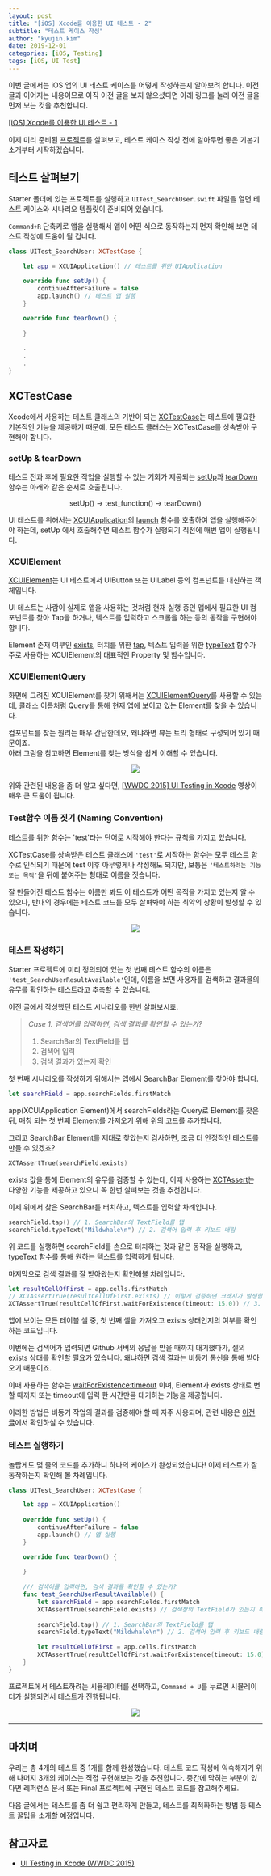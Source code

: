 ```yaml
---
layout: post
title: "[iOS] Xcode를 이용한 UI 테스트 - 2"
subtitle: "테스트 케이스 작성"
author: "kyujin.kim"
date: 2019-12-01
categories: [iOS, Testing]
tags: [iOS, UI Test]
---
```


이번 글에서는 iOS 앱의 UI 테스트 케이스를 어떻게 작성하는지 알아보려 합니다. 이전 글과 이어지는 내용이므로 아직 이전 글을 보지 않으셨다면 아래 링크를 눌러 이전 글을 먼저 보는 것을 추천합니다.

[[iOS] Xcode를 이용한 UI 테스트 - 1](http://mildwhale.github.io/2019-11-30-uitest-1-beginning/)

이제 미리 준비된 [프로젝트](https://github.com/Mildwhale/Github-SearchUser-Tutorial)를 살펴보고, 테스트 케이스 작성 전에 알아두면 좋은 기본기 소개부터 시작하겠습니다.

## 테스트 살펴보기
Starter 폴더에 있는 프로젝트를 실행하고 `UITest_SearchUser.swift` 파일을 열면 테스트 케이스와 시나리오 템플릿이 준비되어 있습니다.

`Command+R` 단축키로 앱을 실행해서 앱이 어떤 식으로 동작하는지 먼저 확인해 보면 테스트 작성에 도움이 될 겁니다.

```swift
class UITest_SearchUser: XCTestCase {

    let app = XCUIApplication() // 테스트를 위한 UIApplication
    
    override func setUp() {
        continueAfterFailure = false
        app.launch() // 테스트 앱 실행
    }

    override func tearDown() {
        
    }
    
    .
    .
    .
}
```

## XCTestCase
Xcode에서 사용하는 테스트 클래스의 기반이 되는 [XCTestCase](https://developer.apple.com/documentation/xctest/xctestcase)는 테스트에 필요한 기본적인 기능을 제공하기 때문에, 모든 테스트 클래스는 XCTestCase를 상속받아 구현해야 합니다.

### setUp & tearDown
테스트 전과 후에 필요한 작업을 실행할 수 있는 기회가 제공되는 [setUp](https://developer.apple.com/documentation/xctest/xctestcase/1496262-setup)과 [tearDown](https://developer.apple.com/documentation/xctest/xctestcase/1496280-teardown) 함수는 아래와 같은 순서로 호출됩니다.

<center>setUp() → test_function() → tearDown()</center>

UI 테스트를 위해서는 [XCUIApplication](https://developer.apple.com/documentation/xctest/xcuiapplication)의 [launch](https://developer.apple.com/documentation/xctest/xcuiapplication/1500467-launch) 함수를 호출하여 앱을 실행해주어야 하는데, setUp 에서 호출해주면 테스트 함수가 실행되기 직전에 매번 앱이 실행됩니다.

### XCUIElement
[XCUIElement](https://developer.apple.com/documentation/xctest/xcuielement)는 UI 테스트에서 UIButton 또는 UILabel 등의 컴포넌트를 대신하는 객체입니다.

UI 테스트는 사람이 실제로 앱을 사용하는 것처럼 현재 실행 중인 앱에서 필요한 UI 컴포넌트를 찾아 Tap을 하거나, 텍스트를 입력하고 스크롤을 하는 등의 동작을 구현해야 합니다.

Element 존재 여부인 [exists](https://developer.apple.com/documentation/xctest/xcuielement/1500760-exists), 터치를 위한 [tap](https://developer.apple.com/documentation/xctest/xcuielement/1618666-tap), 텍스트 입력을 위한 [typeText](https://developer.apple.com/documentation/xctest/xcuielement/1500968-typetext) 함수가 주로 사용하는 XCUIElement의 대표적인 Property 및 함수입니다.

### XCUIElementQuery
화면에 그려진 XCUIElement를 찾기 위해서는 [XCUIElementQuery](https://developer.apple.com/documentation/xctest/xcuielementquery)를 사용할 수 있는데, 클래스 이름처럼 Query를 통해 현재 앱에 보이고 있는 Element를 찾을 수 있습니다.

컴포넌트를 찾는 원리는 매우 간단한데요, 왜냐하면 뷰는 트리 형태로 구성되어 있기 때문이죠.  
아래 그림을 참고하면 Element를 찾는 방식을 쉽게 이해할 수 있습니다.

<center><img src="/assets/images/test-with-xcode/img2.png"></center>

위와 관련된 내용을 좀 더 알고 싶다면, [[WWDC 2015] UI Testing in Xcode](https://developer.apple.com/videos/play/wwdc2015/406/) 영상이 매우 큰 도움이 됩니다.

### Test함수 이름 짓기 (Naming Convention)
테스트를 위한 함수는 'test'라는 단어로 시작해야 한다는 [규칙](https://developer.apple.com/library/archive/documentation/DeveloperTools/Conceptual/testing_with_xcode/chapters/04-writing_tests.html)을 가지고 있습니다.

XCTestCase를 상속받은 테스트 클래스에 `'test'`로 시작하는 함수는 모두 테스트 함수로 인식되기 때문에 test 이후 아무렇게나 작성해도 되지만, 보통은 `'테스트하려는 기능 또는 목적'`을 뒤에 붙여주는 형태로 이름을 짓습니다.

잘 만들어진 테스트 함수는 이름만 봐도 이 테스트가 어떤 목적을 가지고 있는지 알 수 있으나, 반대의 경우에는 테스트 코드를 모두 살펴봐야 하는 최악의 상황이 발생할 수 있습니다.

<center><img src="/assets/images/test-with-xcode/img3.jpeg"></center>

### 테스트 작성하기
Starter 프로젝트에 미리 정의되어 있는 첫 번째 테스트 함수의 이름은 `'test_SearchUserResultAvailable'`인데, 이름을 보면 사용자를 검색하고 결과물의 유무를 확인하는 테스트라고 추측할 수 있습니다.

이전 글에서 작성했던 테스트 시나리오를 한번 살펴보시죠. 

> *Case 1. 검색어를 입력하면, 검색 결과를 확인할 수 있는가?*  
> 1. SearchBar의 TextField를 탭  
> 2. 검색어 입력  
> 3. 검색 결과가 있는지 확인

첫 번째 시나리오를 작성하기 위해서는 앱에서 SearchBar Element를 찾아야 합니다.

```swift
let searchField = app.searchFields.firstMatch
```

app(XCUIApplication Element)에서 searchFields라는 Query로 Element를 찾은 뒤, 매칭 되는 첫 번째 Element를 가져오기 위해 위의 코드를 추가합니다.

그리고 SearchBar Element를 제대로 찾았는지 검사하면, 조금 더 안정적인 테스트를 만들 수 있겠죠?

```swift
XCTAssertTrue(searchField.exists)
```

exists 값을 통해 Element의 유무를 검증할 수 있는데, 이때 사용하는 [XCTAssert](https://developer.apple.com/documentation/xctest/boolean_assertions)는 다양한 기능을 제공하고 있으니 꼭 한번 살펴보는 것을 추천합니다.

이제 위에서 찾은 SearchBar를 터치하고, 텍스트를 입력할 차례입니다.

```swift
searchField.tap() // 1. SearchBar의 TextField를 탭
searchField.typeText("Mildwhale\n") // 2. 검색어 입력 후 키보드 내림
```

위 코드를 실행하면 searchField를 손으로 터치하는 것과 같은 동작을 실행하고, typeText 함수를 통해 원하는 텍스트를 입력하게 됩니다.

마지막으로 검색 결과를 잘 받아왔는지 확인해볼 차례입니다.

```swift
let resultCellOfFirst = app.cells.firstMatch
// XCTAssertTrue(resultCellOfFirst.exists) // 이렇게 검증하면 크래시가 발생합니다.
XCTAssertTrue(resultCellOfFirst.waitForExistence(timeout: 15.0)) // 3. 검색 결과가 있는지 확인 (최대 15초 동안 대기)
```

앱에 보이는 모든 테이블 셀 중, 첫 번째 셀을 가져오고 exists 상태인지의 여부를 확인하는 코드입니다.

이번에는 검색어가 입력되면 Github 서버의 응답을 받을 때까지 대기했다가, 셀의 exists 상태를 확인할 필요가 있습니다. 왜냐하면 검색 결과는 비동기 통신을 통해 받아오기 때문이죠.

이때 사용하는 함수는 [waitForExistence:timeout](https://developer.apple.com/documentation/xctest/xcuielement/2879412-waitforexistence) 이며, Element가 exists 상태로 변할 때까지 또는 timeout에 입력 한 시간만큼 대기하는 기능을 제공합니다.

이러한 방법은 비동기 작업의 결과를 검증해야 할 때 자주 사용되며, 관련 내용은 [이전 글](http://mildwhale.github.io/2019-11-22-async-test/)에서 확인하실 수 있습니다.

### 테스트 실행하기

놀랍게도 몇 줄의 코드를 추가하니 하나의 케이스가 완성되었습니다! 이제 테스트가 잘 동작하는지 확인해 볼 차례입니다.

```swift
class UITest_SearchUser: XCTestCase {

    let app = XCUIApplication()
    
    override func setUp() {
        continueAfterFailure = false
        app.launch() // 앱 실행
    }

    override func tearDown() {
        
    }
    
    /// 검색어를 입력하면, 검색 결과를 확인할 수 있는가?
    func test_SearchUserResultAvailable() {
        let searchField = app.searchFields.firstMatch
        XCTAssertTrue(searchField.exists) // 검색창의 TextField가 있는지 확인
        
        searchField.tap() // 1. SearchBar의 TextField를 탭
        searchField.typeText("Mildwhale\n") // 2. 검색어 입력 후 키보드 내림
        
        let resultCellOfFirst = app.cells.firstMatch
        XCTAssertTrue(resultCellOfFirst.waitForExistence(timeout: 15.0)) // 3. 검색 결과가 있는지 확인 (최대 15초 동안 대기)
    }
}
```

프로젝트에서 테스트하려는 시뮬레이터를 선택하고, `Command + U`를 누르면 시뮬레이터가 실행되면서 테스트가 진행됩니다.

<center><img src="/assets/images/test-with-xcode/img4.gif"></center>

---

## 마치며

우리는 총 4개의 테스트 중 1개를 함께 완성했습니다. 테스트 코드 작성에 익숙해지기 위해 나머지 3개의 케이스는 직접 구현해보는 것을 추천합니다. 중간에 막히는 부분이 있다면 레퍼런스 문서 또는 Final 프로젝트에 구현된 테스트 코드를 참고해주세요.

다음 글에서는 테스트를 좀 더 쉽고 편리하게 만들고, 테스트를 최적화하는 방법 등 테스트 꿀팁을 소개할 예정입니다.



## 참고자료
- [UI Testing in Xcode (WWDC 2015)](https://developer.apple.com/videos/play/wwdc2015/406/)